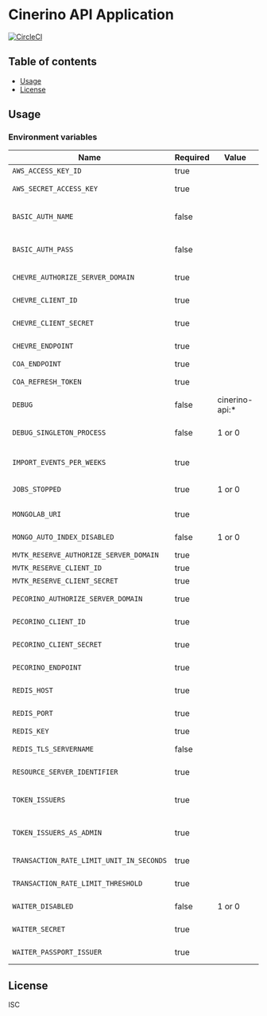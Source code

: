 # Cinerino API Application

[![CircleCI](https://circleci.com/gh/cinerino/api.svg?style=svg)](https://circleci.com/gh/cinerino/api)

## Table of contents

* [Usage](#usage)
* [License](#license)

## Usage

### Environment variables

| Name                                     | Required | Value          | Purpose                                 |
| ---------------------------------------- | -------- | -------------- | --------------------------------------- |
| `AWS_ACCESS_KEY_ID`                      | true     |                | AWS access key                          |
| `AWS_SECRET_ACCESS_KEY`                  | true     |                | AWS secret access key                   |
| `BASIC_AUTH_NAME`                        | false    |                | Basic authentication user name          |
| `BASIC_AUTH_PASS`                        | false    |                | Basic authentication user password      |
| `CHEVRE_AUTHORIZE_SERVER_DOMAIN`         | true     |                | Chevre credentials                      |
| `CHEVRE_CLIENT_ID`                       | true     |                | Chevre credentials                      |
| `CHEVRE_CLIENT_SECRET`                   | true     |                | Chevre credentials                      |
| `CHEVRE_ENDPOINT`                        | true     |                | Chevre credentials                      |
| `COA_ENDPOINT`                           | true     |                | COA endpoint                            |
| `COA_REFRESH_TOKEN`                      | true     |                | COA refresh token                       |
| `DEBUG`                                  | false    | cinerino-api:* | Debug                                   |
| `DEBUG_SINGLETON_PROCESS`                | false    | 1 or 0         | Singleton Process Debug Flag            |
| `IMPORT_EVENTS_PER_WEEKS`                | true     |                | イベントインポート処理単位期間          |
| `JOBS_STOPPED`                           | true     | 1 or 0         | 非同期ジョブ停止フラグ                  |
| `MONGOLAB_URI`                           | true     |                | MongoDB connection URI                  |
| `MONGO_AUTO_INDEX_DISABLED`              | false    | 1 or 0         | MongoDB auto index flag                 |
| `MVTK_RESERVE_AUTHORIZE_SERVER_DOMAIN`   | true     |                | Mvtk credentials                        |
| `MVTK_RESERVE_CLIENT_ID`                 | true     |                | Mvtk credentials                        |
| `MVTK_RESERVE_CLIENT_SECRET`             | true     |                | Mvtk credentials                        |
| `PECORINO_AUTHORIZE_SERVER_DOMAIN`       | true     |                | Pecorino credentials                    |
| `PECORINO_CLIENT_ID`                     | true     |                | Pecorino credentials                    |
| `PECORINO_CLIENT_SECRET`                 | true     |                | Pecorino credentials                    |
| `PECORINO_ENDPOINT`                      | true     |                | Pecorino credentials                    |
| `REDIS_HOST`                             | true     |                | Redis Cache host                        |
| `REDIS_PORT`                             | true     |                | Redis Cache port                        |
| `REDIS_KEY`                              | true     |                | Redis Cache key                         |
| `REDIS_TLS_SERVERNAME`                   | false    |                | Redis Cache host                        |
| `RESOURCE_SERVER_IDENTIFIER`             | true     |                | Resource server identifier              |
| `TOKEN_ISSUERS`                          | true     |                | Token issuers(Comma-separated)          |
| `TOKEN_ISSUERS_AS_ADMIN`                 | true     |                | Token issuers as admin(Comma-separated) |
| `TRANSACTION_RATE_LIMIT_UNIT_IN_SECONDS` | true     |                | Transaction rate limit unit             |
| `TRANSACTION_RATE_LIMIT_THRESHOLD`       | true     |                | Transaction rate limit threshold        |
| `WAITER_DISABLED`                        | false    | 1 or 0         | WAITER Disable Flag                     |
| `WAITER_SECRET`                          | true     |                | WAITER Pasport Token Secret             |
| `WAITER_PASSPORT_ISSUER`                 | true     |                | WAITER Pasport Issuer                   |

## License

ISC
